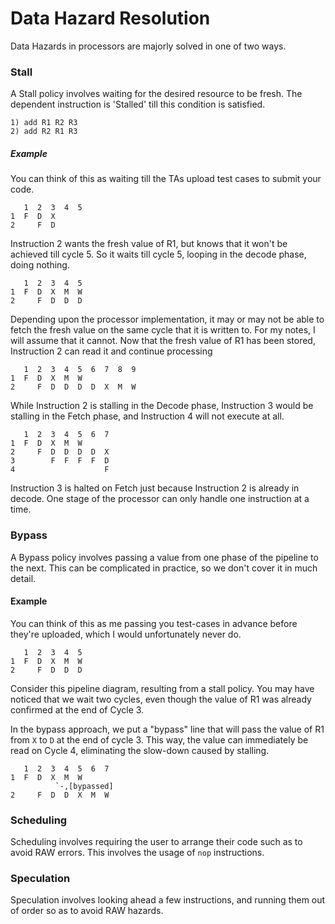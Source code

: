 # Data Hazard Resolution
Data Hazards in processors are majorly solved in one of two ways.

### Stall
A Stall policy involves waiting for the desired resource to be fresh. The dependent instruction is 'Stalled' till this condition is satisfied. 

```
1) add R1 R2 R3
2) add R2 R1 R3
```

##### Example
You can think of this as waiting till the TAs upload test cases to submit your code.

```
   1  2  3  4  5
1  F  D  X    
2     F  D
```

Instruction 2 wants the fresh value of R1, but knows that it won't be achieved till cycle 5. So it waits till cycle 5, looping in the decode phase, doing nothing.

```
   1  2  3  4  5
1  F  D  X  M  W
2     F  D  D  D
```

Depending upon the processor implementation, it may or may not be able to fetch the fresh value on the same cycle that it is written to. For my notes, I will assume that it cannot. Now that the fresh value of R1 has been stored, Instruction 2 can read it and continue processing

```
   1  2  3  4  5  6  7  8  9
1  F  D  X  M  W  
2     F  D  D  D  D  X  M  W
```

While Instruction 2 is stalling in the Decode phase, Instruction 3 would be stalling in the Fetch phase, and Instruction 4 will not execute at all.

```
   1  2  3  4  5  6  7
1  F  D  X  M  W  
2     F  D  D  D  D  X
3        F  F  F  F  D
4                    F
```

Instruction 3 is halted on Fetch just because Instruction 2 is already in decode. One stage of the processor can only handle one instruction at a time.

### Bypass
A Bypass policy involves passing a value from one phase of the pipeline to the next. This can be complicated in practice, so we don't cover it in much detail.

#### Example
You can think of this as me passing you test-cases in advance before they're uploaded, which I would unfortunately never do.

```
   1  2  3  4  5
1  F  D  X  M  W
2     F  D  D  D
```

Consider this pipeline diagram, resulting from a stall policy. You may have noticed that we wait two cycles, even though the value of R1 was already confirmed at the end of Cycle 3. 

In the bypass approach, we put a "bypass" line that will pass the value of R1 from `X`  to `D` at the end of cycle 3. This way, the value can immediately be read on Cycle 4, eliminating the slow-down caused by stalling.

```
   1  2  3  4  5  6  7
1  F  D  X  M  W
          `-,[bypassed]
2     F  D  D  X  M  W
```

### Scheduling
Scheduling involves requiring the user to arrange their code such as to avoid RAW errors. This involves the usage of `nop` instructions.

### Speculation
Speculation involves looking ahead a few instructions, and running them out of order so as to avoid RAW hazards.